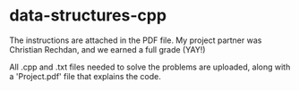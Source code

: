 # data-structures-cpp
The instructions are attached in the PDF file. 
My project partner was Christian Rechdan, and we earned a full grade (YAY!)

All .cpp and .txt files needed to solve the problems are uploaded, along with a 'Project.pdf' file that explains the code. 
